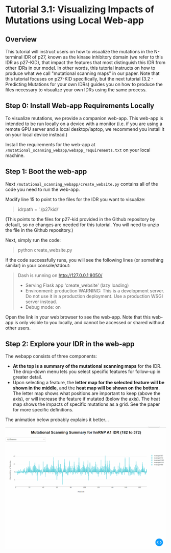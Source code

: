 # Tutorial 3.1: Visualizing Impacts of Mutations using Local Web-app

## Overview

This tutorial will instruct users on how to visualize the mutations in 
the N-terminal IDR of p27, known as the kinase inhibitory domain (we 
refer to this IDR as p27-KID), that impact the features that most
distinguish this IDR from other IDRs in our model. In other words, this
tutorial instructs on how to produce what we call "mutational scanning 
maps" in our paper. Note that this tutorial focuses on p27-KID 
specifically, but the next tutorial (3.2 - Predicting Mutations for 
your own IDRs) guides you on how to produce the files necessary to 
visualize your own IDRs using the same process. 

## Step 0: Install Web-app Requirements Locally

To visualize mutations, we provide a companion web-app. This web-app
is intended to be run locally on a device with a monitor (i.e. if you
are using a remote GPU server and a local desktop/laptop, we recommend
you install it on your local device instead.) 

Install the requirements for the web-app at 
`/mutational_scanning_webapp/webapp_requirements.txt` on your 
local machine.

## Step 1: Boot the web-app

Next `/mutational_scanning_webapp/create_website.py` contains all of 
the code you need to run the web-app. 

Modify line 15 to point to the files for the IDR you want to visualize:
> idrpath = './p27kid/'

(This points to the files for p27-kid provided in the Github repository
by default, so no changes are needed for this tutorial. You will need 
to unzip the file in the Github repository.)

Next, simply run the code:
> python create_website.py

If the code successfully runs, you will see the following lines (or
something similar) in your console/stdout:
>Dash is running on http://127.0.0.1:8050/
> * Serving Flask app 'create_website' (lazy loading)
> * Environment: production
>   WARNING: This is a development server. Do not use it in a production deployment.
>   Use a production WSGI server instead.
> * Debug mode: on

Open the link in your web browser to see the web-app. Note that this
web-app is only visible to you locally, and cannot be accessed or shared
without other users. 

## Step 2: Explore your IDR in the web-app

The webapp consists of three components:
* **At the top is a summary of the mutational scanning maps** for the IDR.
The drop-down menu lets you select specific features for follow-up in
greater detail.
* Upon selecting a feature, the **letter map for the selected feature 
will be shown in the middle**, and the **heat map will be shown on the
bottom**. The letter map shows what positions are important to keep
(above the axis), or will increase the feature if mutated (below the axis).
The heat map shows the impacts of specific mutations as a grid.
See the paper for more specific definitions.

The animation below probably explains it better...

![Webapp](../webapp_animation.gif)
